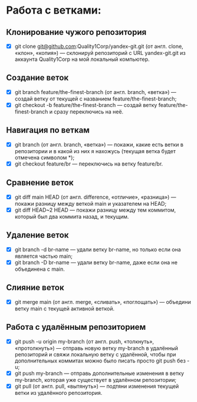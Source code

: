 # Работа с ветками:

## Клонирование чужого репозитория
- [x] git clone git@github.com:Quality1Corp/yandex-git.git (от англ. clone, «клон», «копия») — склонируй репозиторий с URL yandex-git.git из аккаунта Quality1Corp на мой локальный компьютер.

## Создание веток
- [x] git branch feature/the-finest-branch (от англ. branch, «ветка») — создай ветку от текущей с названием feature/the-finest-branch;
- [x] git checkout -b feature/the-finest-branch — создай ветку feature/the-finest-branch и сразу переключись на неё.

## Навигация по веткам
- [x] git branch (от англ. branch, «ветка») — покажи, какие есть ветки в репозитории и в какой из них я нахожусь (текущая ветка будет отмечена символом *);
- [x] git checkout feature/br — переключись на ветку feature/br.

## Сравнение веток
- [x] git diff main HEAD (от англ. difference, «отличие», «разница») — покажи разницу между веткой main и указателем на HEAD;
- [x] git diff HEAD~2 HEAD — покажи разницу между тем коммитом, который был два коммита назад, и текущим.

## Удаление веток
- [x] git branch -d br-name — удали ветку br-name, но только если она является частью main;
- [x] git branch -D br-name — удали ветку br-name, даже если она не объединена с main.

## Слияние веток
- [x] git merge main (от англ. merge, «сливать», «поглощать») — объедини ветку main с текущей активной веткой. 

## Работа с удалённым репозиторием
- [x] git push -u origin my-branch (от англ. push, «толкнуть», «протолкнуть») — отправь новую ветку my-branch в удалённый репозиторий и свяжи локальную ветку с удалённой, чтобы при дополнительных коммитах можно было писать просто git push без -u;
- [x] git push my-branch — отправь дополнительные изменения в ветку my-branch, которая уже существует в удалённом репозитории;
- [x] git pull (от англ. pull, «вытянуть») — подтяни изменения текущей ветки из удалённого репозитория.
